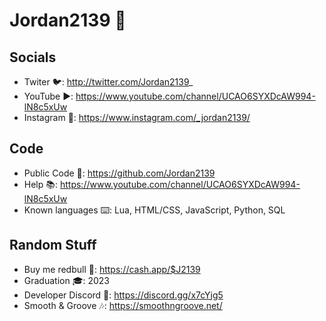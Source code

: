 # Jordan2139 👋

## Socials
- Twiter 🐦: http://twitter.com/Jordan2139_
- YouTube ▶️: https://www.youtube.com/channel/UCAO6SYXDcAW994-lN8c5xUw
- Instagram 📸: https://www.instagram.com/_jordan2139/

## Code
- Public Code 💾: https://github.com/Jordan2139
- Help 📚: https://www.youtube.com/channel/UCAO6SYXDcAW994-lN8c5xUw
- Known languages ⌨️: Lua, HTML/CSS, JavaScript, Python, SQL

## Random Stuff
- Buy me redbull 🥤: https://cash.app/$J2139
- Graduation 🎓: 2023
- Developer Discord 🔌: https://discord.gg/x7cYjg5
- Smooth & Groove 🎶: https://smoothngroove.net/
